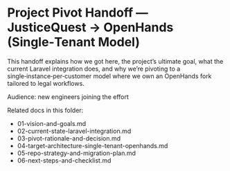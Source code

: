 # Project Pivot Handoff — JusticeQuest → OpenHands (Single‑Tenant Model)

This handoff explains how we got here, the project’s ultimate goal, what the current Laravel integration does, and why we’re pivoting to a single‑instance‑per‑customer model where we own an OpenHands fork tailored to legal workflows.

Audience: new engineers joining the effort

Related docs in this folder:
- 01-vision-and-goals.md
- 02-current-state-laravel-integration.md
- 03-pivot-rationale-and-decision.md
- 04-target-architecture-single-tenant-openhands.md
- 05-repo-strategy-and-migration-plan.md
- 06-next-steps-and-checklist.md

